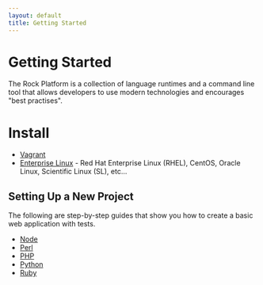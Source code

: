 ```yaml
---
layout: default
title: Getting Started
---
```


# Getting Started

The Rock Platform is a collection of language runtimes and a command line tool
that allows developers to use modern technologies and encourages
"best practises".

# Install

 * [Vagrant](/install/vagrant/)
 * [Enterprise Linux](/install/el/) - Red Hat Enterprise Linux (RHEL), CentOS,
   Oracle Linux, Scientific Linux (SL), etc...

## Setting Up a New Project

The following are step-by-step guides that show you how to create a basic web
application with tests.

 * [Node](/getting-started/node/)
 * [Perl](/getting-started/perl/)
 * [PHP](/getting-started/php/)
 * [Python](/getting-started/python/)
 * [Ruby](/getting-started/ruby/)
